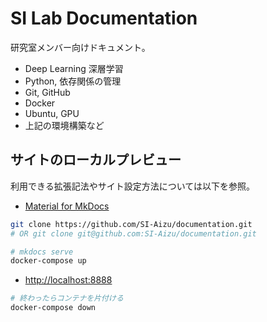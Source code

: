 # SI Lab Documentation

研究室メンバー向けドキュメント。

- Deep Learning 深層学習
- Python, 依存関係の管理
- Git, GitHub
- Docker
- Ubuntu, GPU
- 上記の環境構築など



## サイトのローカルプレビュー

利用できる拡張記法やサイト設定方法については以下を参照。

- [Material for MkDocs](https://squidfunk.github.io/mkdocs-material/)

```sh
git clone https://github.com/SI-Aizu/documentation.git
# OR git clone git@github.com:SI-Aizu/documentation.git

# mkdocs serve
docker-compose up
```

- [http://localhost:8888](http://localhost:8888)

```sh
# 終わったらコンテナを片付ける
docker-compose down
```

